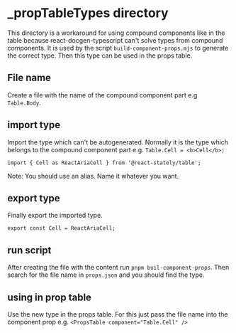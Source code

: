 # \_propTableTypes directory

This directory is a workaround for using compound components like in the table because react-docgen-typescript can't
solve types from compound components. It is used by the script `build-component-props.mjs` to generate the correct type.
Then this type can be used in the props table.

## File name

Create a file with the name of the compound component part e.g `Table.Body`.

## import type

Import the type which can't be autogenerated. Normally it is the type which belongs to the compound component part
e.g. `Table.Cell = <b>Cell</b>;`

`import { Cell as ReactAriaCell } from '@react-stately/table';`

Note: You should use an alias. Name it whatever you want.

## export type

Finally export the imported type.

`export const Cell = ReactAriaCell;`

## run script

After creating the file with the content run `pnpm buil-component-props`. Then search for the file name in `props.json`
and you should find the type.

## using in prop table

Use the new type in the props table. For this just pass the file name into the component prop e.g.
`<PropsTable component="Table.Cell" />`
